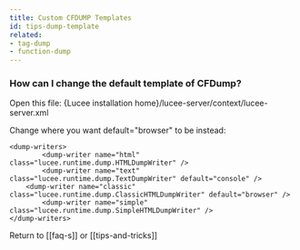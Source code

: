 ```yaml
---
title: Custom CFDUMP Templates
id: tips-dump-template
related:
- tag-dump
- function-dump
---
```


### How can I change the default template of CFDump? ###

Open this file: {Lucee installation home}/lucee-server/context/lucee-server.xml

Change where you want default="browser" to be instead:

```lucee
<dump-writers>
        <dump-writer name="html" class="lucee.runtime.dump.HTMLDumpWriter" />
        <dump-writer name="text" class="lucee.runtime.dump.TextDumpWriter" default="console" />
	<dump-writer name="classic" class="lucee.runtime.dump.ClassicHTMLDumpWriter" default="browser" />
        <dump-writer name="simple" class="lucee.runtime.dump.SimpleHTMLDumpWriter" />
</dump-writers>
```
Return to [[faq-s]] or [[tips-and-tricks]]
